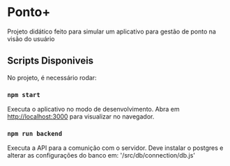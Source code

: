 # Ponto+

Projeto didático feito para simular um aplicativo para gestão de ponto na visão do usuário

## Scripts Disponiveis

No projeto, é necessário rodar:

### `npm start`

Executa o aplicativo no modo de desenvolvimento.
Abra em [http://localhost:3000](http://localhost:3000) para visualizar no navegador.

### `npm run backend`

Executa a API para a comunição com o servidor.
Deve instalar o postgres e alterar as configurações do banco em: '/src/db/connection/db.js'
